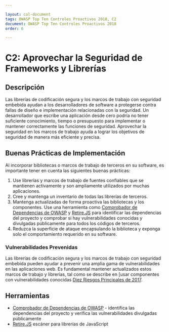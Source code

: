 ```yaml
---

layout: col-document
tags: OWASP Top Ten Controles Proactivos 2018, C2
document: OWASP Top Ten Controles Proactivos 2018
order: 6

---
```

# C2: Aprovechar la Seguridad de Frameworks y Librerías

## Descripción

Las librerías de codificación segura y los marcos de trabajo con seguridad embebida ayudan a los desarrolladores de software a protegerse contra fallas de diseño e implementación relacionadas con la seguridad. Un desarrollador que escribe una aplicación desde cero podría no tener suficiente conocimiento, tiempo o presupuesto para implementar o mantener correctamente las funciones de seguridad. Aprovechar la seguridad en los marcos de trabajo ayuda a lograr los objetivos de seguridad de manera más eficiente y precisa.

## Buenas Prácticas de Implementación

Al incorporar bibliotecas o marcos de trabajo de terceros en su software, es importante tener en cuenta las siguientes buenas prácticas:

1. Use librerías y marcos de trabajo de fuentes confiables que se mantienen activamente y son ampliamente utilizados por muchas aplicaciones.
2. Cree y mantenga un inventario de todas las librerías de terceros.
3. Mantenga actualizadas de forma proactiva las bibliotecas y los componentes. Use una herramienta como [Comprobador de Dependencias de OWASP](https://owasp.org/www-project-dependency-check/) y [Retire.JS](https://retirejs.github.io/retire.js/) para identificar las dependencias del proyecto y comprobar si hay vulnerabilidades conocidas y divulgadas públicamente para todos los códigos de terceros.
4. Reduzca la superficie de ataque encapsulando la biblioteca y exponga solo el comportamiento requerido en su software.

### Vulnerabilidades Prevenidas

Las librerías de codificación segura y los marcos de trabajo con seguridad embebida pueden ayudar a prevenir una amplia gama de vulnerabilidades en las aplicaciones web. Es fundamental mantener actualizados estos marcos de trabajo y librerías, tal como se describe en [usar componentes con vulnerabilidades conocidas [Diez Riesgos Principales de 2017](https://owasp.org/www-project-top-ten/).

## Herramientas

* [Comprobador de Dependencias de OWASP](https://owasp.org/www-project-dependency-check/) - identifica las dependencias del proyecto y verifica las vulnerabilidades divulgadas públicamente
* [Retire.JS](http://retirejs.github.io/retire.js/) escáner para librerías de JavaScript
